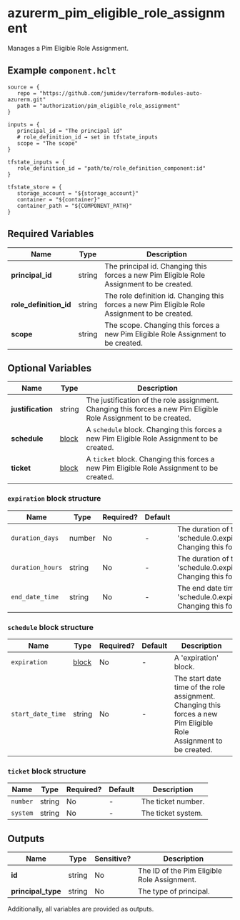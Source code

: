 # azurerm_pim_eligible_role_assignment

Manages a Pim Eligible Role Assignment.

## Example `component.hclt`

```hcl
source = {
   repo = "https://github.com/jumidev/terraform-modules-auto-azurerm.git"   
   path = "authorization/pim_eligible_role_assignment"   
}

inputs = {
   principal_id = "The principal id"   
   # role_definition_id → set in tfstate_inputs
   scope = "The scope"   
}

tfstate_inputs = {
   role_definition_id = "path/to/role_definition_component:id"   
}

tfstate_store = {
   storage_account = "${storage_account}"   
   container = "${container}"   
   container_path = "${COMPONENT_PATH}"   
}

```

## Required Variables

| Name | Type |  Description |
| ---- | --------- |  ----------- |
| **principal_id** | string |  The principal id. Changing this forces a new Pim Eligible Role Assignment to be created. | 
| **role_definition_id** | string |  The role definition id. Changing this forces a new Pim Eligible Role Assignment to be created. | 
| **scope** | string |  The scope. Changing this forces a new Pim Eligible Role Assignment to be created. | 

## Optional Variables

| Name | Type |  Description |
| ---- | --------- |  ----------- |
| **justification** | string |  The justification of the role assignment. Changing this forces a new Pim Eligible Role Assignment to be created. | 
| **schedule** | [block](#schedule-block-structure) |  A `schedule` block. Changing this forces a new Pim Eligible Role Assignment to be created. | 
| **ticket** | [block](#ticket-block-structure) |  A `ticket` block. Changing this forces a new Pim Eligible Role Assignment to be created. | 

### `expiration` block structure

| Name | Type | Required? | Default | Description |
| ---- | ---- | --------- | ------- | ----------- |
| `duration_days` | number | No | - | The duration of the role assignment in days. Conflicts with 'schedule.0.expiration.0.duration_hours','schedule.0.expiration.0.end_date_time' Changing this forces a new Pim Eligible Role Assignment to be created. |
| `duration_hours` | string | No | - | The duration of the role assignment in hours. Conflicts with 'schedule.0.expiration.0.duration_days','schedule.0.expiration.0.end_date_time' Changing this forces a new Pim Eligible Role Assignment to be created. |
| `end_date_time` | string | No | - | The end date time of the role assignment. Conflicts with 'schedule.0.expiration.0.duration_days','schedule.0.expiration.0.duration_hours' Changing this forces a new Pim Eligible Role Assignment to be created. |

### `schedule` block structure

| Name | Type | Required? | Default | Description |
| ---- | ---- | --------- | ------- | ----------- |
| `expiration` | [block](#expiration-block-structure) | No | - | A 'expiration' block. |
| `start_date_time` | string | No | - | The start date time of the role assignment. Changing this forces a new Pim Eligible Role Assignment to be created. |

### `ticket` block structure

| Name | Type | Required? | Default | Description |
| ---- | ---- | --------- | ------- | ----------- |
| `number` | string | No | - | The ticket number. |
| `system` | string | No | - | The ticket system. |



## Outputs

| Name | Type | Sensitive? | Description |
| ---- | ---- | --------- | --------- |
| **id** | string | No  | The ID of the Pim Eligible Role Assignment. | 
| **principal_type** | string | No  | The type of principal. | 

Additionally, all variables are provided as outputs.
